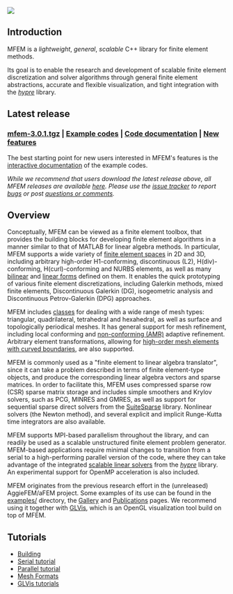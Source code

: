 [![](http://images.mfem.googlecode.com/hg/ex1p-np100-logo.png)](http://code.google.com/p/mfem/wiki/Gallery)
<a href='Hidden comment: 
http://mfem.googlecode.com/files/ex1p-np100.png
'></a>

## Introduction ##
MFEM is a _lightweight_, _general_, _scalable_ C++ library for finite element methods.

Its goal is to enable the research and development of scalable finite element discretization
and solver algorithms through general finite element abstractions, accurate and
flexible visualization, and tight integration with the _[hypre](http://www.llnl.gov/CASC/hypre)_ library.

## Latest release ##
### [mfem-3.0.1.tgz](http://goo.gl/Is2XJq) | [Example codes](http://doxygen.mfem.googlecode.com/hg/examples/README_files/index.html) | [Code documentation](http://doxygen.mfem.googlecode.com/hg/html/index.html) | [New features](http://mfem.googlecode.com/hg/CHANGELOG) ###

The best starting point for new users interested in MFEM's features is the
[interactive documentation](http://doxygen.mfem.googlecode.com/hg/examples/README_files/index.html) of the example codes.

_While we recommend that users download the latest release above, all MFEM releases are available [here](Releases.md).
Please use the [issue tracker](http://code.google.com/p/mfem/issues) to report [bugs](http://code.google.com/p/mfem/issues/entry?template=Defect%20report%20from%20user) or post [questions or comments](http://code.google.com/p/mfem/issues/entry?template=Question%20or%20Comment)._

## Overview ##
Conceptually, MFEM can be viewed as a finite element toolbox, that provides the
building blocks for developing finite element algorithms in a manner similar to
that of MATLAB for linear algebra methods. In particular, MFEM supports a wide variety of [finite element spaces](http://doxygen.mfem.googlecode.com/hg/html/classmfem_1_1FiniteElement.html) in 2D and 3D, including arbitrary high-order H1-conforming, discontinuous (L2), H(div)-conforming, H(curl)-conforming and NURBS elements, as well as many [bilinear](http://doxygen.mfem.googlecode.com/hg/html/classmfem_1_1BilinearFormIntegrator.html) and
[linear forms](http://doxygen.mfem.googlecode.com/hg/html/classmfem_1_1LinearFormIntegrator.html) defined on them.  It enables the quick
prototyping of various finite element discretizations, including Galerkin
methods, mixed finite elements, Discontinuous Galerkin (DG), isogeometric
analysis and Discontinuous Petrov-Galerkin (DPG) approaches.

MFEM includes [classes](http://doxygen.mfem.googlecode.com/hg/html/classmfem_1_1Element.html) for dealing with a wide range of mesh types: triangular,
quadrilateral, tetrahedral and hexahedral, as well as surface and topologically
periodical meshes. It has general support for mesh refinement, including local
conforming and [non-conforming (AMR)](http://doxygen.mfem.googlecode.com/hg/html/classmfem_1_1NCMesh.html) adaptive refinement. Arbitrary element
transformations, allowing for [high-order mesh elements with curved boundaries](http://code.google.com/p/glvis/wiki/CurvilinearVTKMeshes), are also supported.

MFEM is commonly used as a "finite element to linear algebra translator", since
it can take a problem described in terms of finite element-type objects, and
produce the corresponding linear algebra vectors and sparse matrices. In order
to facilitate this, MFEM uses compressed sparse row (CSR) sparse matrix storage
and includes simple smoothers and Krylov solvers, such as PCG, MINRES and GMRES,
as well as support for sequential sparse direct solvers from the [SuiteSparse](http://www.cise.ufl.edu/research/sparse/SuiteSparse)
library. Nonlinear solvers (the Newton method), and several explicit and
implicit Runge-Kutta time integrators are also available.

MFEM supports MPI-based parallelism throughout the library, and can readily be
used as a scalable unstructured finite element problem generator. MFEM-based
applications require minimal changes to transition from a serial to a
high-performing parallel version of the code, where they can take advantage of
the integrated [scalable linear solvers](http://doxygen.mfem.googlecode.com/hg/html/classmfem_1_1HypreSolver.html) from the _[hypre](http://www.llnl.gov/CASC/hypre)_ library. An experimental support for OpenMP acceleration is also included.

MFEM originates from the previous research effort in the (unreleased) AggieFEM/aFEM project.  Some examples of its use can be found in the [examples/](http://doxygen.mfem.googlecode.com/hg/examples/README_files/index.html) directory, the [Gallery](http://code.google.com/p/mfem/wiki/Gallery) and [Publications](http://code.google.com/p/mfem/wiki/Publications) pages. We recommend using it together with [GLVis](http://glvis.googlecode.com), which is an OpenGL visualization tool build on top of MFEM.

## Tutorials ##
  * [Building](http://code.google.com/p/mfem/wiki/Building)
  * [Serial tutorial](http://code.google.com/p/mfem/wiki/SerialTutorial)
  * [Parallel tutorial](http://code.google.com/p/mfem/wiki/ParallelTutorial)
  * [Mesh Formats](http://code.google.com/p/glvis/wiki/MeshFormats)
  * [GLVis tutorials](http://code.google.com/p/glvis/wiki)